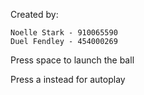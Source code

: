 Created by:

    Noelle Stark - 910065590
    Duel Fendley - 454000269

Press space to launch the ball

Press a instead for autoplay
